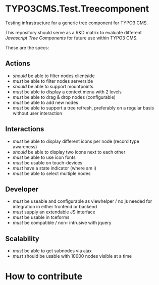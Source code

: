 TYPO3CMS.Test.Treecomponent
===========================

Testing infrastructure for a generic tree component for TYPO3 CMS.

This repository should serve as a R&D matrix to evaluate different _Javascript Tree Components_ for future use within TYPO3 CMS.

These are the specs:

Actions
-------
* *should* be able to filter nodes clientside
* *must* be able to filter nodes serverside
* *should* be able to support mountpoints
* *must* be able to display a context menu with 2 levels
* *must* be able to drag & drop nodes (configurable)
* *must* be able to add new nodes
* *must* be able to support a tree refresh, preferably on a regular basis without user interaction

Interactions
------------
* *must* be able to display different icons per node (record type awareness)
* *should* be able to display two icons next to each other
* *must* be able to use icon fonts
* *must* be usable on touch-devices
* *must* have a state indicator (where am i)
* *must* be able to select multiple nodes

Developer
---------
* *must* be useable and configurable as viewhelper / no js needed for integration in either frontend or backend
* *must* supply an extendable JS interface 
* *must* be usable in tceforms
* *must* be compatible / non- intrusive with jquery

Scalability
-----------
* *must* be able to get subnodes via ajax
* *must* should be usable with 10000 nodes visible at a time

How to contribute
=================


